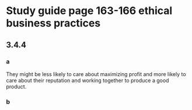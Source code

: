 # Study guide page 163-166 ethical business practices

## 3.4.4

### a

They might be less likely to care about maximizing profit and more likely to
care about their reputation and working together to produce a good product.

### b


